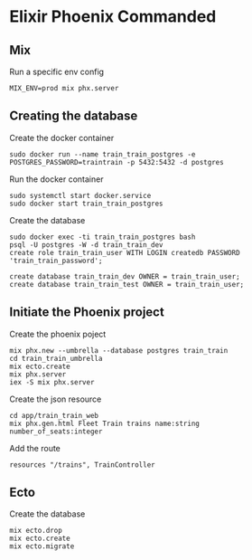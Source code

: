 # Elixir Phoenix Commanded 

## Mix
Run a specific env config
```
MIX_ENV=prod mix phx.server
```

## Creating the database

Create the docker container
```
sudo docker run --name train_train_postgres -e POSTGRES_PASSWORD=traintrain -p 5432:5432 -d postgres
```

Run the docker container
```
sudo systemctl start docker.service
sudo docker start train_train_postgres
```

Create the database
```
sudo docker exec -ti train_train_postgres bash
psql -U postgres -W -d train_train_dev
create role train_train_user WITH LOGIN createdb PASSWORD 'train_train_password';

create database train_train_dev OWNER = train_train_user;
create database train_train_test OWNER = train_train_user;
```

## Initiate the Phoenix project 

Create the phoenix poject
```
mix phx.new --umbrella --database postgres train_train
cd train_train_umbrella
mix ecto.create
mix phx.server
iex -S mix phx.server
```

Create the json resource
```
cd app/train_train_web
mix phx.gen.html Fleet Train trains name:string number_of_seats:integer
```

Add the route
```
resources "/trains", TrainController
```

## Ecto

Create the database
```
mix ecto.drop
mix ecto.create
mix ecto.migrate
```
